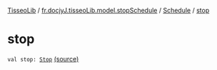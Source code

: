 [TisseoLib](../../index.md) / [fr.docjyJ.tisseoLib.model.stopSchedule](../index.md) / [Schedule](index.md) / [stop](./stop.md)

# stop

`val stop: `[`Stop`](../-stop/index.md) [(source)](https://github.com/docjyJ/TisseoLib/tree/master/src/main/kotlin/fr/docjyJ/tisseoLib/model/stopSchedule/Schedule.kt#L15)